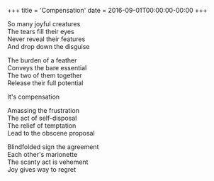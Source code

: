 +++
title = 'Compensation'
date = 2016-09-01T00:00:00-00:00
+++

So many joyful creatures\
The tears fill their eyes\
Never reveal their features\
And drop down the disguise

The burden of a feather\
Conveys the bare essential\
The two of them together\
Release their full potential

It's compensation

Amassing the frustration\
The act of self-disposal\
The relief of temptation\
Lead to the obscene proposal

Blindfolded sign the agreement\
Each other's marionette\
The scanty act is vehement\
Joy gives way to regret

